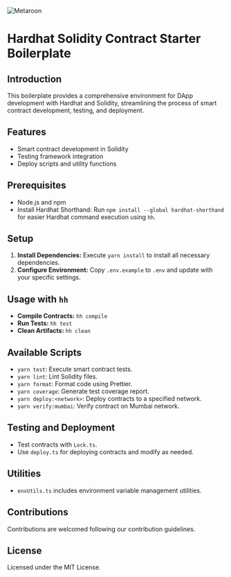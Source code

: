 ![Metaroon](https://github.com/nawodyaishan/hardhat-solidity-contract-starter-boilerplate/assets/50957846/1998fbdc-39cf-45d7-a0b0-ff124d75c378)


# Hardhat Solidity Contract Starter Boilerplate

## Introduction
This boilerplate provides a comprehensive environment for DApp development with Hardhat and Solidity, streamlining the process of smart contract development, testing, and deployment.

## Features
- Smart contract development in Solidity
- Testing framework integration
- Deploy scripts and utility functions

## Prerequisites
- Node.js and npm
- Install Hardhat Shorthand: Run `npm install --global hardhat-shorthand` for easier Hardhat command execution using `hh`.

## Setup
1. **Install Dependencies:** Execute `yarn install` to install all necessary dependencies.
2. **Configure Environment:** Copy `.env.example` to `.env` and update with your specific settings.

## Usage with `hh`
- **Compile Contracts:** `hh compile`
- **Run Tests:** `hh test`
- **Clean Artifacts:** `hh clean`

## Available Scripts
- `yarn test`: Execute smart contract tests.
- `yarn lint`: Lint Solidity files.
- `yarn format`: Format code using Prettier.
- `yarn coverage`: Generate test coverage report.
- `yarn deploy:<network>`: Deploy contracts to a specified network.
- `yarn verify:mumbai`: Verify contract on Mumbai network.

## Testing and Deployment
- Test contracts with `Lock.ts`.
- Use `deploy.ts` for deploying contracts and modify as needed.

## Utilities
- `envUtils.ts` includes environment variable management utilities.

## Contributions
Contributions are welcomed following our contribution guidelines.

## License
Licensed under the MIT License.
